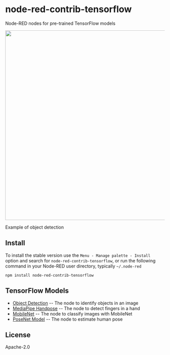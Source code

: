 node-red-contrib-tensorflow
================

Node-RED nodes for pre-trained TensorFlow models

<img src='https://raw.githubusercontent.com/kazuhitoyokoi/node-red-contrib-tensorflow/samples/flow.png' width='600'>

Example of object detection

## Install

To install the stable version use the `Menu - Manage palette - Install` 
option and search for `node-red-contrib-tensorflow`, or run the following 
command in your Node-RED user directory, typically `~/.node-red`

    npm install node-red-contrib-tensorflow

## TensorFlow Models
- [Object Detection](https://github.com/tensorflow/tfjs-models/tree/master/coco-ssd) -- The node to identify objects in an image
- [MediaPipe Handpose](https://github.com/tensorflow/tfjs-models/tree/master/handpose) -- The node to detect fingers in a hand
- [MobileNet](https://github.com/tensorflow/tfjs-models/tree/master/mobilenet) -- The node to classify images with MobileNet
- [PoseNet Model](https://github.com/tensorflow/tfjs-models/tree/master/posenet) -- The node to estimate human pose

## License

Apache-2.0
